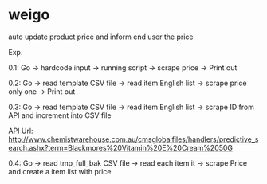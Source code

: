 # weigo

auto update product price and inform end user the price

Exp.

0.1:
Go -> hardcode input -> running script -> scrape price -> Print out

0.2:
Go -> read template CSV file -> read item English list -> scrape price only one -> Print out

0.3:
Go -> read template CSV file -> read item English list -> scrape ID from API and increment into CSV file

API Url: http://www.chemistwarehouse.com.au/cmsglobalfiles/handlers/predictive_search.ashx?term=Blackmores%20Vitamin%20E%20Cream%2050G

0.4:
Go -> read tmp_full_bak CSV file -> read each item it -> scrape Price and create a item list with price
